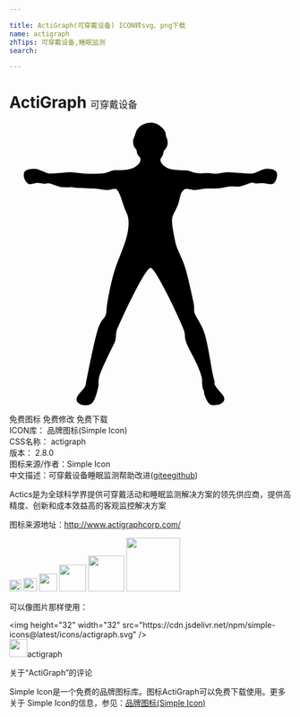 ```yaml
---

title: ActiGraph(可穿戴设备) ICON转svg、png下载
name: actigraph
zhTips: 可穿戴设备,睡眠监测
search: 

---
```


# ActiGraph  <small style="font-size: 60%;font-weight: 100">可穿戴设备</small>

<div id="svg" class="svg-wrap">
<svg role="img" viewBox="0 0 24 24" xmlns="http://www.w3.org/2000/svg"><title>ActiGraph icon</title><path d="M12.043 0c.413 0 .83.266 1.054.546.224.28.191.342.21.529.018.187.16.265.16.62s-.16.494-.272.644c-.112.15-.047.2-.14.406-.094.206-.118.168-.193.336-.075.168.123.462.319.61.196.147.378.262.938.318.56.056.683.03.963.05.28.018.453.174.882.23.43.056.449 0 .803 0 .355 0 .462.053.78.053.317 0 .75-.14 1.141-.122.393.018 1.43.115 1.86.115.43 0 .931-.442 1.38-.423.448.018.832.119.85.455.019.336-.165.762-.37.837-.206.074-.609-.067-.852-.067-.242 0-.496.03-.606.025-.133-.007-.232-.09-.381-.053-.15.038-.76.297-.984.315-.224.02-.689-.034-.875.003-.187.038-.822.15-1.083.168-.262.02-.786-.02-1.029.018-.243.037-.615.113-.839.113-.224 0-.702-.172-.866-.054-.397.288-.336.683-.532 1.247-.187.538-.488.88-.525 1.29-.038.412.224 1.738.355 2.205.13.467.504 1.083.747 1.848.242.766.58 2.31.711 2.945.131.635.004.62.11.977.108.362.616.934.878 1.83.261.896.547 2.744.64 3.23.094.485.135.558.172.707.037.15-.045.214.039.35.378.613.848.849.792 1.222-.056.374-.652.513-1.083.448-.326-.048-.523-.672-.597-.859-.075-.186.003-.239-.072-.37-.075-.13-.089-.199-.126-.535-.037-.336.016-.36-.039-.582-.294-1.197-1.144-2.367-1.35-3.07-.117-.393-.049-.444-.124-.799-.074-.355-2.402-5.42-2.883-5.42-.496 0-2.783 5.006-2.877 5.323-.093.318-.04.638-.133.899s-1.208 2.388-1.36 3.042c-.1.428-.012.556-.068.8-.056.242-.266 1.303-.659 1.509-.392.205-1.086.046-1.178-.292-.142-.52.678-.906.765-1.382.076-.41.804-4.165 1.102-4.893.299-.728.486-.654.616-1.064.042-.13.043-.514.113-.945.153-.934.433-2.294.765-3.201.486-1.326 1.157-2.611 1.032-3.893-.053-.539-.23-.606-.417-1.222-.187-.616-.428-1.347-.67-1.384-.244-.037-.449.093-.748.093s-.896-.13-1.12-.13c-.224 0-.992-.05-1.31-.05-.318 0-.54-.081-.726-.063-.187.02-.36.007-.584.007-.28 0-1.017-.34-1.204-.34-.187 0-.245.036-.413.036-.168 0-.325-.063-.512-.063-.186 0-.532.108-.71.108-.186 0-.54-.419-.484-.886.056-.466.805-.42.991-.42.263 0 .889.355 1.131.392.243.038 1.538-.101 1.818-.101s1.08.126 1.509.126c.43 0 1.014.01 1.369-.046s.68-.244.903-.262c.224-.019 1.238.091 1.807-.306.375-.261.411-.486.392-.654-.018-.168-.14-.192-.234-.36-.094-.168-.053-.305-.109-.417-.056-.112-.269-.212-.273-.623-.004-.322.035-.278.147-.596.112-.317.116-.451.378-.707.19-.184.575-.371.988-.371"/></svg>
</div>
<detail full-name='actigraph'></detail>

<div class="detail-page">
<p>
<span><span class="badge-success badge">免费图标</span> <span class="badge-success badge">免费修改</span>  <span class="badge-success badge">免费下载</span> </span>
<br/>
<span>
ICON库：
<span class="badge-secondary badge">品牌图标(Simple Icon)</span> 
</span>
<br/>
<span>
CSS名称：
<span class="badge-secondary badge">actigraph</span> 
</span>

<br/>
<span>
版本：
<span class="badge-secondary badge">2.8.0</span> 
</span>
<br/>
<span>图标来源/作者：<span class="badge-light badge">Simple Icon</span></span> 
<br/>
<span class="zh-detail">中文描述：<span class="badge-primary badge">可穿戴设备</span><span class="badge-primary badge">睡眠监测</span><span class="help-link"><span>帮助改进</span>(<a href="https://gitee.com/liuwave/icon-helper/edit/master/json/brands/actigraph.json" target="_blank" rel="noopener noreferrer">gitee</a><a href="https://github.com/liuwave/icon-helper/edit/master/json/brands/actigraph.json" target="_blank" rel="noopener noreferrer">github</a></span>)</span><br/>
</p>
</div><div class="description description alert alert-light"><p>Actics是为全球科学界提供可穿戴活动和睡眠监测解决方案的领先供应商，提供高精度、创新和成本效益高的客观监控解决方案</p><p>图标来源地址：<a href="http://www.actigraphcorp.com/" target="_blank" rel="noopener noreferrer">http://www.actigraphcorp.com/</a></p></div>
<div class="alert alert-dark">
<img height="21" width="21" src="https://cdn.jsdelivr.net/npm/simple-icons@latest/icons/actigraph.svg" />
<img height="24" width="24" src="https://cdn.jsdelivr.net/npm/simple-icons@latest/icons/actigraph.svg" />
<img height="32" width="32" src="https://cdn.jsdelivr.net/npm/simple-icons@latest/icons/actigraph.svg" />
<img height="48" width="48" src="https://cdn.jsdelivr.net/npm/simple-icons@latest/icons/actigraph.svg" />
<img height="64" width="64" src="https://cdn.jsdelivr.net/npm/simple-icons@latest/icons/actigraph.svg" />
<img height="96" width="96" src="https://cdn.jsdelivr.net/npm/simple-icons@latest/icons/actigraph.svg" />

</div>
<div>
  <p>可以像图片那样使用：    
  </p>
  <div class="alert alert-primary" style="font-size: 14px">
    &lt;img height="32" width="32" src="https://cdn.jsdelivr.net/npm/simple-icons@latest/icons/actigraph.svg" /&gt;
    <copy-btn content='<img height="32" width="32" src="https://cdn.jsdelivr.net/npm/simple-icons@latest/icons/actigraph.svg" />'></copy-btn>
  </div>
  <div class="alert alert-secondary">
    <img height="32" width="32" src="https://cdn.jsdelivr.net/npm/simple-icons@latest/icons/actigraph.svg" />actigraph
    <copy-btn content="actigraph" btn-title="复制图标名称"></copy-btn>
  </div>
</div>

<Vssue title="关于“ActiGraph”的评论" >关于“ActiGraph”的评论</Vssue>


<div><p>Simple Icon是一个免费的品牌图标库。图标ActiGraph可以免费下载使用。更多关于  Simple Icon的信息，参见：<a target="_blank" href="https://iconhelper.cn/brands.html">品牌图标(Simple Icon)</a>
</p></div>
